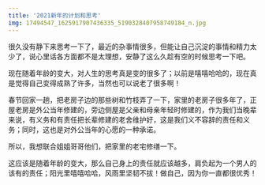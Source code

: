 ```yaml
---
title: '2021新年的计划和思考'
img: 17494547_1625917907436335_5190328407958749184_n.jpg
---
```


很久没有静下来思考一下了，最近的杂事情很多，但能让自己沉淀的事情和精力太少了，说心里话各方面都不是太理想，安静了这么久趁有空的时候思考一下吧。

现在随着年龄的变大，对人生的思考真是变的很多了；以前是嘻嘻哈哈的，现在真是觉得自己变得成熟了许多，当然也可以说老了很多啊！

春节回家一趟，把老房子边的那些树和竹枝弄了一下，家里的老房子很多年了，正屋老房是外公当年修建的，旁边侧屋是父亲和母亲年轻时修建的，作为我们当晚辈来说，有义务和有责任把长辈修建的老舍维护好，这是我们义不容辞的责任和义务；同时，这也是对外公当年的心愿的一种承诺。

所以，我想联合姐姐哥哥他们，把家里的老宅修缮一下。

这应该是随着年龄的变大，那么自己身上的责任就应该越多，肩负起为一个男人的该有的责任；阳光里嘻嘻哈哈，风雨里坚韧不拔！做自己，因为你一直都很优秀！